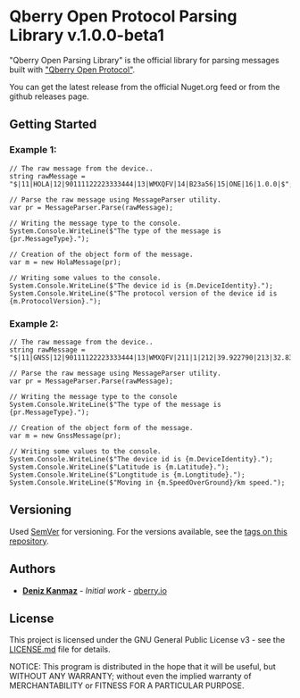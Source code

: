 
# Qberry Open Protocol Parsing Library v.1.0.0-beta1

"Qberry Open Parsing Library" is the official library for parsing messages built with ["Qberry Open Protocol"](https://github.com/denizkanmaz/qberry-open-protocol).

You can get the latest release from the official Nuget.org feed or from the github releases page.

## Getting Started

### Example 1:

    // The raw message from the device..
    string rawMessage = "$|11|HOLA|12|90111122223333444|13|WMXQFV|14|B23a56|15|ONE|16|1.0.0|$";
    
    // Parse the raw message using MessageParser utility.
    var pr = MessageParser.Parse(rawMessage);
    
    // Writing the message type to the console.
    System.Console.WriteLine($"The type of the message is {pr.MessageType}.");
    
    // Creation of the object form of the message.
    var m = new HolaMessage(pr);
    
    // Writing some values to the console.
    System.Console.WriteLine($"The device id is {m.DeviceIdentity}.");
    System.Console.WriteLine($"The protocol version of the device id is {m.ProtocolVersion}.");
  
### Example 2:

    // The raw message from the device..
    string rawMessage = "$|11|GNSS|12|90111122223333444|13|WMXQFV|211|1|212|39.922790|213|32.838507|214|108.600|215|0.43|216|344.6|217|1|218|5|219|0|$";
    
    // Parse the raw message using MessageParser utility.
    var pr = MessageParser.Parse(rawMessage);
    
    // Writing the message type to the console
    System.Console.WriteLine($"The type of the message is {pr.MessageType}.");
    
    // Creation of the object form of the message.
    var m = new GnssMessage(pr);
    
    // Writing some values to the console.
    System.Console.WriteLine($"The device id is {m.DeviceIdentity}.");
    System.Console.WriteLine($"Latitude is {m.Latitude}.");
    System.Console.WriteLine($"Longtitude is {m.Longtitude}.");
    System.Console.WriteLine($"Moving in {m.SpeedOverGround}/km speed.");

## Versioning

Used [SemVer](http://semver.org/) for versioning. For the versions available, see the [tags on this repository](https://github.com/denizkanmaz/qberryduino-gateway-one/tags). 

## Authors

* **[Deniz Kanmaz](https://github.com/denizkanmaz)** - *Initial work* - [qberry.io](https://qberry.io)

## License

This project is licensed under the GNU General Public License v3 - see the [LICENSE.md](LICENSE.md) file for details.

NOTICE: This program is distributed in the hope that it will be useful, but WITHOUT ANY WARRANTY; without even the implied warranty of MERCHANTABILITY or FITNESS FOR A PARTICULAR PURPOSE.
